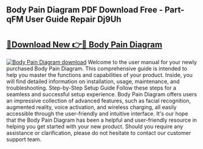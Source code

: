 ## Body Pain Diagram PDF Download Free - Part-qFM User Guide Repair Dj9Uh

# <h2><a href="http://dfkme2.blite.top/?on=Body+Pain+Diagram">🔗Download New 👉🔴 Body Pain Diagram</a></h2>

[![Body Pain Diagram download](https://i.imgur.com/lujVjoI.png)](http://dfkme2.blite.top/?on=Body+Pain+Diagram)
Welcome to the user manual for your newly purchased Body Pain Diagram. This comprehensive guide is intended to help you master the functions and capabilities of your product. Inside, you will find detailed information on installation, usage, maintenance, and troubleshooting. Step-by-Step Setup Guide Follow these steps for a seamless and successful setup experience. Body Pain Diagram offers users an impressive collection of advanced features, such as facial recognition, augmented reality, voice activation, and wireless charging, all easily accessible through the user-friendly and intuitive interface. It's our hope that the Body Pain Diagram has been a helpful and user-friendly resource in helping you get started with your new product. Should you require any assistance or clarification, please do not hesitate to contact our customer support team.
